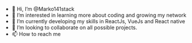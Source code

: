 - 👋 Hi, I’m @Marko141stack
- 👀 I’m interested in learning more about coding and growing my network
- 🌱 I’m currently developing my skills in ReactJs, VueJs and React native
- 💞️ I’m looking to collaborate on all possible projects.
- 📫 How to reach me 

<!---
Marko141stack/Marko141stack is a ✨ special ✨ repository because its `README.md` (this file) appears on your GitHub profile.
You can click the Preview link to take a look at your changes.
--->
